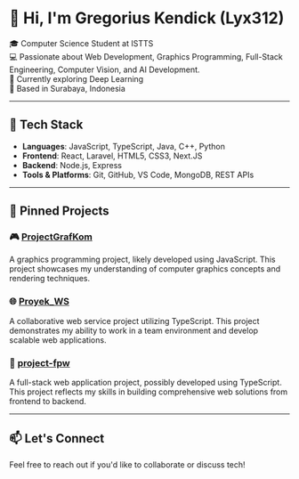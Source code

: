 # 👋 Hi, I'm Gregorius Kendick (Lyx312)

🎓 Computer Science Student at ISTTS  
💻 Passionate about Web Development, Graphics Programming, Full-Stack Engineering, Computer Vision, and AI Development.  
🌱 Currently exploring Deep Learning  
📍 Based in Surabaya, Indonesia

---

## 🧰 Tech Stack

- **Languages**: JavaScript, TypeScript, Java, C++, Python
- **Frontend**: React, Laravel, HTML5, CSS3, Next.JS
- **Backend**: Node.js, Express
- **Tools & Platforms**: Git, GitHub, VS Code, MongoDB, REST APIs

---

## 📌 Pinned Projects

### 🎮 [ProjectGrafKom](https://github.com/Lyx312/ProjectGrafKom)
A graphics programming project, likely developed using JavaScript. This project showcases my understanding of computer graphics concepts and rendering techniques.

### 🌐 [Proyek_WS](https://github.com/mcpe500/Proyek_WS)
A collaborative web service project utilizing TypeScript. This project demonstrates my ability to work in a team environment and develop scalable web applications.

### 🧪 [project-fpw](https://github.com/Lyx312/project-fpw)
A full-stack web application project, possibly developed using TypeScript. This project reflects my skills in building comprehensive web solutions from frontend to backend.

---

## 📫 Let's Connect

Feel free to reach out if you'd like to collaborate or discuss tech!

